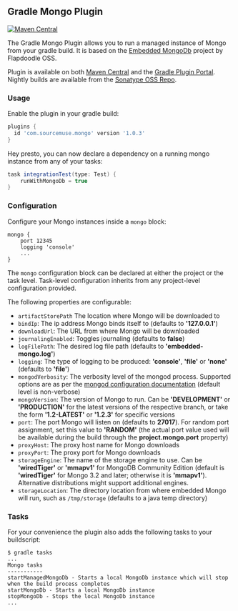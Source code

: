 ## Gradle Mongo Plugin ##

[![Maven Central](https://maven-badges.herokuapp.com/maven-central/com.sourcemuse.gradle.plugin/gradle-mongo-plugin/badge.svg)](https://maven-badges.herokuapp.com/maven-central/com.sourcemuse.gradle.plugin/gradle-mongo-plugin)

The Gradle Mongo Plugin allows you to run a managed instance of Mongo from your gradle build. It is based on the [Embedded MongoDb](https://github.com/flapdoodle-oss/de.flapdoodle.embed.mongo) project by Flapdoodle OSS.

Plugin is available on both [Maven Central](http://search.maven.org/#search%7Cga%7C1%7Ca%3A%22gradle-mongo-plugin%22) and the [Gradle Plugin Portal](https://plugins.gradle.org/plugin/com.sourcemuse.mongo). Nightly builds are available from the [Sonatype OSS Repo](https://oss.sonatype.org/content/repositories/snapshots/com/sourcemuse/gradle/plugin/gradle-mongo-plugin/).

### Usage ###

Enable the plugin in your gradle build:

```groovy
plugins {
  id 'com.sourcemuse.mongo' version '1.0.3'
}
```

Hey presto, you can now declare a dependency on a running mongo instance from any of your tasks:

```groovy
task integrationTest(type: Test) {
    runWithMongoDb = true
}

```

### Configuration ###

Configure your Mongo instances inside a ```mongo``` block:

```
mongo {
    port 12345
    logging 'console'
    ...
}
```

The `mongo` configuration block can be declared at either the project or the task level. Task-level configuration inherits from any project-level configuration provided.

The following properties are configurable:

* ```artifactStorePath``` The location where Mongo will be downloaded to
* ```bindIp```: The ip address Mongo binds itself to (defaults to **'127.0.0.1'**)
* ```downloadUrl```: The URL from where Mongo will be downloaded
* ```journalingEnabled```: Toggles journaling (defaults to **false**)
* ```logFilePath```: The desired log file path (defaults to **'embedded-mongo.log'**)
* ```logging```: The type of logging to be produced: **'console'**, **'file'** or **'none'** (defaults to **'file'**)
* ```mongodVerbosity```: The verbosity level of the mongod process. Supported options are as per the [mongod configuration documentation](http://docs.mongodb.org/manual/reference/program/mongod/#cmdoption--verbose) (default level is non-verbose)
* ```mongoVersion```: The version of Mongo to run. Can be **'DEVELOPMENT'** or **'PRODUCTION'** for the latest versions of the respective branch, or take the form **'1.2-LATEST'** or **'1.2.3'** for specific versions
* ```port```: The port Mongo will listen on (defaults to **27017**). For random port assignment, set this value to **'RANDOM'** (the actual port value used will be available during the build through the **project.mongo.port** property)
* ```proxyHost```: The proxy host name for Mongo downloads
* ```proxyPort```: The proxy port for Mongo downloads
* ```storageEngine```: The name of the storage engine to use. Can be **'wiredTiger'** or **'mmapv1'** for MongoDB Community Edition (default is **'wiredTiger'** for Mongo 3.2 and later; otherwise it is **'mmapv1'**). Alternative distributions might support additional engines.
* ```storageLocation```: The directory location from where embedded Mongo will run, such as ```/tmp/storage``` (defaults to a java temp directory)

### Tasks ###

For your convenience the plugin also adds the following tasks to your buildscript:

```
$ gradle tasks
...
Mongo tasks
-----------
startManagedMongoDb - Starts a local MongoDb instance which will stop when the build process completes
startMongoDb - Starts a local MongoDb instance
stopMongoDb - Stops the local MongoDb instance
...
```
